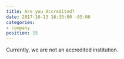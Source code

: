 ```yaml
---
title: Are you Accredited?
date: 2017-10-13 16:35:00 -05:00
categories:
- company
position: 15
---
```


Currently, we are not an accredited institution.